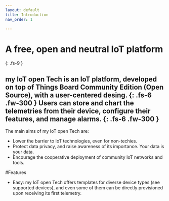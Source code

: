 ```yaml
---
layout: default
title: Introduction
nav_order: 1

---
```


# A free, open and neutral IoT platform
{: .fs-9 }

my IoT open Tech is an IoT platform, developed on top of Things Board Community Edition (Open Source), with a user-centered desing.
{: .fs-6 .fw-300 }
Users can store and chart the telemetries from their device, configure their features, and manage alarms.
{: .fs-6 .fw-300 }
---

The main aims of my IoT open Tech are:

* Lower the barrier to IoT technologies, even for non-techies.
* Protect data privacy, and raise awareness of its importance. Your data is your data.
* Encourage the cooperative deployment of community IoT networks and tools.

#Features

* Easy: my IoT open Tech offers templates for diverse device types (see supported devices), and even some of them can be directly provisioned upon receiving its first telemetry.
